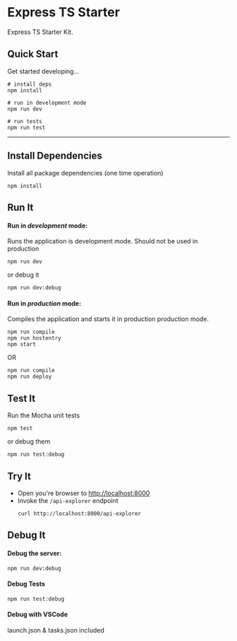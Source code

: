 # Express TS Starter

Express TS Starter Kit.

## Quick Start

Get started developing...

```shell
# install deps
npm install

# run in development mode
npm run dev

# run tests
npm run test
```

---

## Install Dependencies

Install all package dependencies (one time operation)

```shell
npm install
```

## Run It
#### Run in *development* mode:
Runs the application is development mode. Should not be used in production

```shell
npm run dev
```

or debug it

```shell
npm run dev:debug
```

#### Run in *production* mode:

Compiles the application and starts it in production production mode.

```shell
npm run compile
npm run hostentry
npm start
```
OR

```shell
npm run compile
npm run deploy
```

## Test It

Run the Mocha unit tests

```shell
npm test
```

or debug them

```shell
npm run test:debug
```

## Try It
* Open you're browser to [http://localhost:8000](http://localhost:8000)
* Invoke the `/api-explorer` endpoint 
  ```shell
  curl http://localhost:8000/api-explorer
  ```


## Debug It

#### Debug the server:

```
npm run dev:debug
```

#### Debug Tests

```
npm run test:debug
```

#### Debug with VSCode

launch.json & tasks.json included
